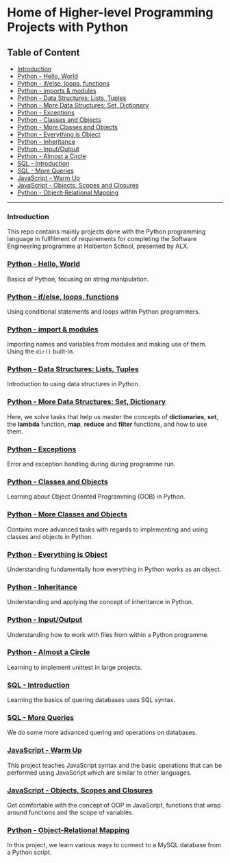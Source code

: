 # Home of Higher-level Programming Projects with Python

## Table of Content

- <a href="#intro">Introduction</a>
- <a href="#hello">Python - Hello, World</a>
- <a href="#conditionals">Python - if/else, loops, functions</a>
- <a href="#imports">Python - imports & modules</a>
- <a href="#data">Python - Data Structures: Lists, Tuples</a>
- <a href="#more_data">Python - More Data Structures: Set, Dictionary</a>
- <a href="#exception">Python - Exceptions</a>
- <a href="#classes">Python - Classes and Objects</a>
- <a href="#more_classes">Python - More Classes and Objects</a>
- <a href="#objects">Python - Everything is Object</a>
- <a href="#inheritance">Python - Inheritance</a>
- <a href="#inout">Python - Input/Output</a>
- <a href="#circle">Python - Almost a Circle</a>
- <a href="#sql">SQL - Introduction</a>
- <a href="#moresql">SQL - More Queries</a>
- <a href="#js">JavaScript - Warm Up</a>
- <a href="#more_js">JavaScript - Objects, Scopes and Closures</a>
- <a href="#orm">Python - Object-Relational Mapping</a>

---

### Introduction

<a id="intro"></a>
This repo contains mainly projects done with the Python programming language in
fullfilment of requirements for completing the Software Engineering programme
at Holberton School, presented by ALX.

### [Python - Hello, World](https://github.com/chee-zaram/alx-higher_level_programming/tree/main/0x00-python-hello_world)

<a id="hello"></a>
Basics of Python, focusing on string manipulation.

### [Python - if/else, loops, functions](https://github.com/chee-zaram/alx-higher_level_programming/tree/main/0x01-python-if_else_loops_functions)

<a id="conditionals"></a>
Using conditional statements and loops within Python programmers.

### [Python - import & modules](https://github.com/chee-zaram/alx-higher_level_programming/tree/main/0x02-python-import_modules)

<a id="imports"></a>
Importing names and variables from modules and making use of them. Using the `dir()` built-in.

### [Python - Data Structures: Lists, Tuples](https://github.com/chee-zaram/alx-higher_level_programming/tree/main/0x03-python-data_structures)

<a id="data"></a>
Introduction to using data structures in Python.

### [Python - More Data Structures: Set, Dictionary](https://github.com/chee-zaram/alx-higher_level_programming/tree/main/0x04-python-more_data_structures)

<a id="more_data"></a>
Here, we solve tasks that help us master the concepts of **dictionaries**, **set**, the **lambda** function, **map**, **reduce** and **filter** functions, and how to use them.

### [Python - Exceptions](https://github.com/chee-zaram/alx-higher_level_programming/tree/main/0x05-python-exceptions)

<a id="exception"></a>
Error and exception handling during during programme run.

### [Python - Classes and Objects](https://github.com/chee-zaram/alx-higher_level_programming/tree/main/0x06-python-classes)

<a id="classes"></a>
Learning about Object Oriented Programming (OOB) in Python.

### [Python - More Classes and Objects](https://github.com/chee-zaram/alx-higher_level_programming/tree/main/0x08-python-more_classes)

<a id="more_classes"></a>
Contains more advanced tasks with regards to implementing and using classes and objects in Python.

### [Python - Everything is Object](https://github.com/chee-zaram/alx-higher_level_programming/tree/main/0x09-python-everything_is_object)

<a id="objects"></a>
Understanding fundamentally how everything in Python works as an object.

### [Python - Inheritance](https://github.com/chee-zaram/alx-higher_level_programming/tree/main/0x0A-python-inheritance)

<a id="inheritance"></a>
Understanding and applying the concept of inheritance in Python.

### [Python - Input/Output](https://github.com/chee-zaram/alx-higher_level_programming/tree/main/0x0B-python-input_output)

<a id="inout"></a>
Understanding how to work with files from within a Python programme.

### [Python - Almost a Circle](https://github.com/chee-zaram/alx-higher_level_programming/tree/main/0x0C-python-almost_a_circle)

<a id="circle"></a>
Learning to implement unittest in large projects.

### [SQL - Introduction](https://github.com/chee-zaram/alx-higher_level_programming/tree/main/0x0D-SQL_introduction)

<a id="sql"></a>
Learning the basics of quering databases uses SQL syntax.

### [SQL - More Queries](https://github.com/chee-zaram/alx-higher_level_programming/tree/main/0x0E-SQL_more_queries)

<a id="moresql"></a>
We do some more advanced quering and operations on databases.

### [JavaScript - Warm Up](https://github.com/chee-zaram/alx-higher_level_programming/tree/main/0x12-javascript-warm_up)

<a id="js"></a>
This project teaches JavaScript syntax and the basic operations that can be performed
using JavaScript which are similar to other languages.

### [JavaScript - Objects, Scopes and Closures](https://github.com/chee-zaram/alx-higher_level_programming/tree/main/0x13-javascript_objects_scopes_closures)

<a id="more_js"></a>
Get comfortable with the concept of OOP in JavaScript, functions that wrap around functions
and the scope of variables.

### [Python - Object-Relational Mapping]()

<a id="orm"></a>
In this project, we learn various ways to connect to a MySQL database from a Python script.
